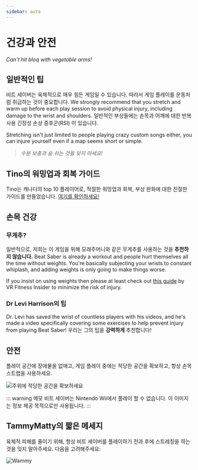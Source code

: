 ```yaml
---
sidebar: auto
---
```


# 건강과 안전
_Can't hit bloq with vegetable arms!_

## 일반적인 팁
비트 세이버는 육체적으로 매우 힘든 게임일 수 있습니다. 따라서 게임 플레이를 운동처럼 취급하는 것이 중요합니다. We strongly recommend that you stretch and warm up before each play session to avoid physical injury, including damage to the wrist and shoulders. 일반적인 부상들에는 손목과 어깨에 대한 반복사용 긴장성 손상 증후군(RSI) 이 있습니다.

Stretching isn't just limited to people playing crazy custom songs either, you can injure yourself even if a map seems short or simple.

> _수분 보충과 숨 쉬는 것을 잊지 마세요!_

## Tino의 워밍업과 회복 가이드
Tino는 캐나다의 top 10 플레이어로, 적절한 워밍업과 회복, 부상 완화에 대한 친절한 가이드를 만들었습니다. [여기를 확인하세요!](https://docs.google.com/document/d/122rd-eU0mkwQ6fXUwSmo1_XAh73Jyqd1u6ncrUjtkD0/)

## 손목 건강

### 무게추?
일반적으로, 저희는 이 게임을 위해 모래주머니와 같은 무게추를 사용하는 것을 **추천하지 않습니다.** Beat Saber is already a workout and people hurt themselves all the time without weights. You're basically subjecting your wrists to constant whiplash, and adding weights is only going to make things worse.

If you insist on using weights then please at least check out [this guide](https://www.vrfitnessinsider.com/beat-saber-weighted-gear/) by VR Fitness Insider to minimize the risk of injury.

### Dr Levi Harrison의 팁
Dr. Levi has saved the wrist of countless players with his videos, and he's made a video specifically covering some exercises to help prevent injury from playing Beat Saber! 우리는 그의 팁을 **강력하게** 추천합니다!

<YouTube url='https://www.youtube.com/watch?v=IoL1NOKUmoU' />

## 안전
플레이 공간에 장애물을 없애고, 게임 플레이 중에는 적당한 공간을 확보하고, 항상 손목 스트랩을 사용하세요.

![주위에 적당한 공간을 확보하세요](~@images/health-and-safety/allow-adequate-room-around-you.png "주위에 적당한 공간을 확보하세요")

::: warning 메모
비트 세이버는 Nintendo Wii에서 플레이 할 수 없습니다. 이 이미지는 정보 제공 목적으로만 사용됩니다.
:::

## TammyMatty의 짧은 메세지
육체적 피해를 줄이기 위해, 항상 비트 세이버를 플레이하기 전과 후에 스트레칭을 하는 것을 잊지 말아주세요. 다음을 고려해주세요:

![Wammy](~@images/health-and-safety/wammy.gif "Wammy")

